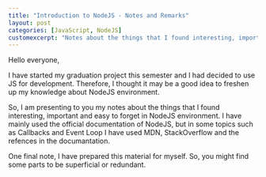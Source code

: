 ```yaml
---
title: "Introduction to NodeJS - Notes and Remarks"
layout: post
categories: [JavaScript, NodeJS]
customexcerpt: "Notes about the things that I found interesting, important and easy to forget in official NodeJS documentation."
---
```


Hello everyone, 

I have started my graduation project this semester and I had decided to use JS for development.
Therefore, I thought it may be a good idea to freshen up my knowledge about NodeJS environment.

So, I am presenting to you my notes about the things that I found interesting, important and easy to forget in NodeJS
environment. I have mainly used the official documentation of NodeJS, but in some topics such as Callbacks and Event
Loop I have used MDN, StackOverflow and the refences in the documantation.

One final note, I have prepared this material for myself. So, you might find some parts to be superficial or redundant.

<object data="/assets/pdf/introduction-to-node_js-notes-and-remarks.pdf" type='application/pdf' style="width:100%;height:80vh;"/>

